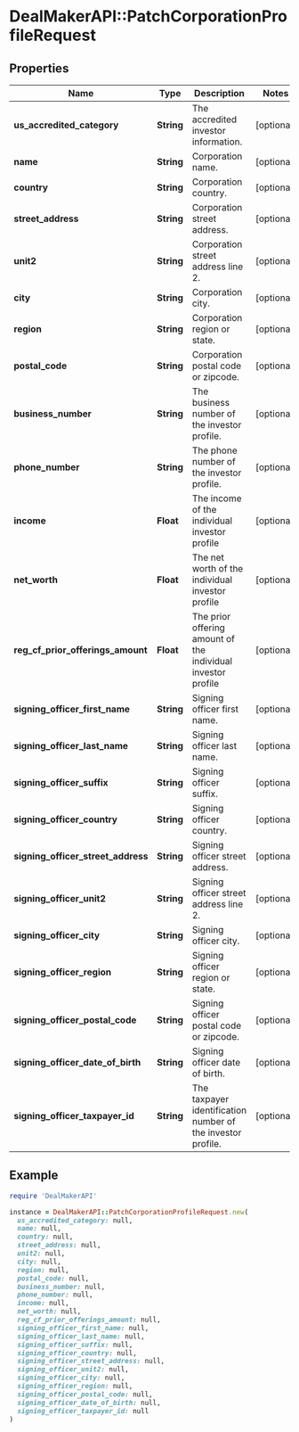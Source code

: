 # DealMakerAPI::PatchCorporationProfileRequest

## Properties

| Name | Type | Description | Notes |
| ---- | ---- | ----------- | ----- |
| **us_accredited_category** | **String** | The accredited investor information. | [optional] |
| **name** | **String** | Corporation name. | [optional] |
| **country** | **String** | Corporation country. | [optional] |
| **street_address** | **String** | Corporation street address. | [optional] |
| **unit2** | **String** | Corporation street address line 2. | [optional] |
| **city** | **String** | Corporation city. | [optional] |
| **region** | **String** | Corporation region or state. | [optional] |
| **postal_code** | **String** | Corporation postal code or zipcode. | [optional] |
| **business_number** | **String** | The business number of the investor profile. | [optional] |
| **phone_number** | **String** | The phone number of the investor profile. | [optional] |
| **income** | **Float** | The income of the individual investor profile | [optional] |
| **net_worth** | **Float** | The net worth of the individual investor profile | [optional] |
| **reg_cf_prior_offerings_amount** | **Float** | The prior offering amount of the individual investor profile | [optional] |
| **signing_officer_first_name** | **String** | Signing officer first name. | [optional] |
| **signing_officer_last_name** | **String** | Signing officer last name. | [optional] |
| **signing_officer_suffix** | **String** | Signing officer suffix. | [optional] |
| **signing_officer_country** | **String** | Signing officer country. | [optional] |
| **signing_officer_street_address** | **String** | Signing officer street address. | [optional] |
| **signing_officer_unit2** | **String** | Signing officer street address line 2. | [optional] |
| **signing_officer_city** | **String** | Signing officer city. | [optional] |
| **signing_officer_region** | **String** | Signing officer region or state. | [optional] |
| **signing_officer_postal_code** | **String** | Signing officer postal code or zipcode. | [optional] |
| **signing_officer_date_of_birth** | **String** | Signing officer date of birth. | [optional] |
| **signing_officer_taxpayer_id** | **String** | The taxpayer identification number of the investor profile. | [optional] |

## Example

```ruby
require 'DealMakerAPI'

instance = DealMakerAPI::PatchCorporationProfileRequest.new(
  us_accredited_category: null,
  name: null,
  country: null,
  street_address: null,
  unit2: null,
  city: null,
  region: null,
  postal_code: null,
  business_number: null,
  phone_number: null,
  income: null,
  net_worth: null,
  reg_cf_prior_offerings_amount: null,
  signing_officer_first_name: null,
  signing_officer_last_name: null,
  signing_officer_suffix: null,
  signing_officer_country: null,
  signing_officer_street_address: null,
  signing_officer_unit2: null,
  signing_officer_city: null,
  signing_officer_region: null,
  signing_officer_postal_code: null,
  signing_officer_date_of_birth: null,
  signing_officer_taxpayer_id: null
)
```

